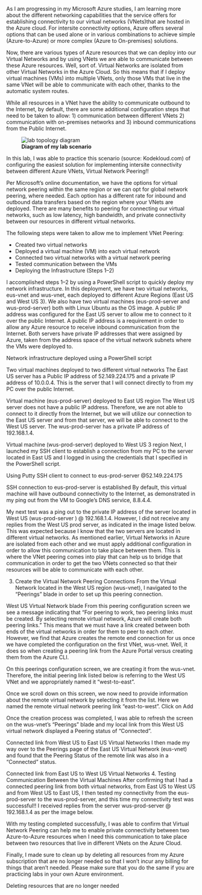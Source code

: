 As I am progressing in my Microsoft Azure studies, I am learning more about the different networking capabilities that the service offers for establishing connectivity to our virtual networks (VNets)that are hosted in the Azure cloud. For intersite connectivity options, Azure offers several options that can be used alone or in various combinations to achieve simple (Azure-to-Azure) or more complex (Azure to On-premises) solutions.

Now, there are various types of Azure resources that we can deploy into our Virtual Networks and by using VNets we are able to communicate between these Azure resources. Well, sort of. Virtual Networks are isolated from other Virtual Networks in the Azure Cloud. So this means that if I deploy virtual machines (VMs) into multiple VNets, only those VMs that live in the same VNet will be able to communicate with each other, thanks to the automatic system routes.

While all resources in a VNet have the ability to communicate outbound to the Internet, by default, there are some additional configuration steps that need to be taken to allow: 1) communication between different VNets 2) communication with on-premises networks and 3) inbound communications from the Public Internet.

<figure>
<img src="https://github.com/Nisha318/Microsoft-Azure-Projects/blob/main/Connecting%20Azure%20Virtual%20Networks%20Using%20VNet%20Peering/Lab%20Diagram.png" alt ="lab topology diagram ">
<figcaption> <b> Diagram of my lab scenario </b> </figcaption>
</figure>

In this lab, I was able to practice this scenario (source: Kodekloud.com) of configuring the easiest solution for implementing intersite connectivity between different Azure VNets, Virtual Network Peering!!

Per Microsoft’s online documentation, we have the options for virtual network peering within the same region or we can opt for global network peering, where needed. Each option has a different rate for inbound and outbound data transfers based on the region where your VNets are deployed. There are many benefits to peering for connecting our virtual networks, such as low latency, high bandwidth, and private connectivity between our resources in different virtual networks.

The following steps were taken to allow me to implement VNet Peering:
<ul>
  <li> Created two virtual networks </li>
  <li> Deployed a virtual machine (VM) into each virtual network </li>
  <li> Connected two virtual networks with a virtual network peering </li>
  <li> Tested communication between the VMs </li>
  <li> Deploying the Infrastructure (Steps 1–2) </li>
</ul>

I accomplished steps 1–2 by using a PowerShell script to quickly deploy my network infrastructure. In this deployment, we have two virtual networks, eus-vnet and wus-vnet, each deployed to different Azure Regions (East US and West US 3). We also have two virtual machines (eus-prod-server and wus-prod-server) both with Linux Ubuntu as the OS image. A public IP address was configured for the East US server to allow me to connect to it over the public Internet. A public IP address is a requirement in order to allow any Azure resource to receive inbound communication from the Internet. Both servers have private IP addresses that were assigned by Azure, taken from the address space of the virtual network subnets where the VMs were deployed to.


Network infrastructure deployed using a PowerShell script

Two virtual machines deployed to two different virtual networks
The East US server has a Public IP address of 52.149.224.175 and a private IP address of 10.0.0.4. This is the server that I will connect directly to from my PC over the public Internet.


Virtual machine (eus-prod-server) deployed to East US region
The West US server does not have a public IP address. Therefore, we are not able to connect to it directly from the Internet, but we will utilize our connection to the East US server and from that server, we will be able to connect to the West US server. The wus-prod-server has a private IP address of 192.168.1.4.


Virtual machine (wus-prod-server) deployed to West US 3 region
Next, I launched my SSH client to establish a connection from my PC to the server located in East US and I logged in using the credentials that I specified in the PowerShell script.


Using Putty SSH client to connect to eus-prod-server @52.149.224.175

SSH connection to eus-prod-server is established
By default, this virtual machine will have outbound connectivity to the Internet, as demonstrated in my ping out from the VM to Google’s DNS service, 8.8.4.4.


My next test was a ping out to the private IP address of the server located in West US (wus-prod-server ) @ 192.168.1.4. However, I did not receive any replies from the West US prod server, as indicated in the image listed below. This was expected because I know that the two servers are located in different virtual networks. As mentioned earlier, Virtual Networks in Azure are isolated from each other and we must apply additional configuration in order to allow this communication to take place between them. This is where the VNet peering comes into play that can help us to bridge that communication in order to get the two VNets connected so that their resources will be able to communicate with each other.


3. Create the Virtual Network Peering Connections
From the Virtual Network located in the West US region (wus-vnet), I navigated to the “Peerings” blade in order to set up this peering connection.


West US Virtual Network blade
From this peering configuration screen we see a message indicating that “For peering to work, two peering links must be created. By selecting remote virtual network, Azure will create both peering links.” This means that we must have a link created between both ends of the virtual networks in order for them to peer to each other. However, we find that Azure creates the remote end connection for us once we have completed the configuration on the first VNet, wus-vnet. Well, it does so when creating a peering link from the Azure Portal versus creating them from the Azure CLI.

On this peerings configuration screen, we are creating it from the wus-vnet. Therefore, the initial peering link listed below is referring to the West US VNet and we appropriately named it “west-to-east”.


Once we scroll down on this screen, we now need to provide information about the remote virtual network by selecting it from the list. Here we named the remote virtual network peering link “east-to-west”. Click on Add


Once the creation process was completed, I was able to refresh the screen on the wus-vnet’s “Peerings” blade and my local link from this West US virtual network displayed a Peering status of “Connected”.


Connected link from West US to East US Virtual Networks
I then made my way over to the Peerings page of the East US Virtual Network (eus-vnet) and found that the Peering Status of the remote link was also in a “Connected” status.


Connected link from East US to West US Virtual Networks
4. Testing Communication Between the Virtual Machines
After confirming that I had a connected peering link from both virtual networks, from East US to West US and from West US to East US, I then tested my connectivity from the eus-prod-server to the wus-prod-server, and this time my connectivity test was successful!! I received replies from the server wus-prod-server @ 192.168.1.4 as per the image below.


With my testing completed successfully, I was able to confirm that Virtual Network Peering can help me to enable private connectivity between two Azure-to-Azure resources when I need this communication to take place between two resources that live in different VNets on the Azure Cloud.

Finally, I made sure to clean up by deleting all resources from my Azure subscription that are no longer needed so that I won’t incur any billing for things that aren’t needed. Please make sure that you do the same if you are practicing labs in your own Azure environment.


Deleting resources that are no longer needed

